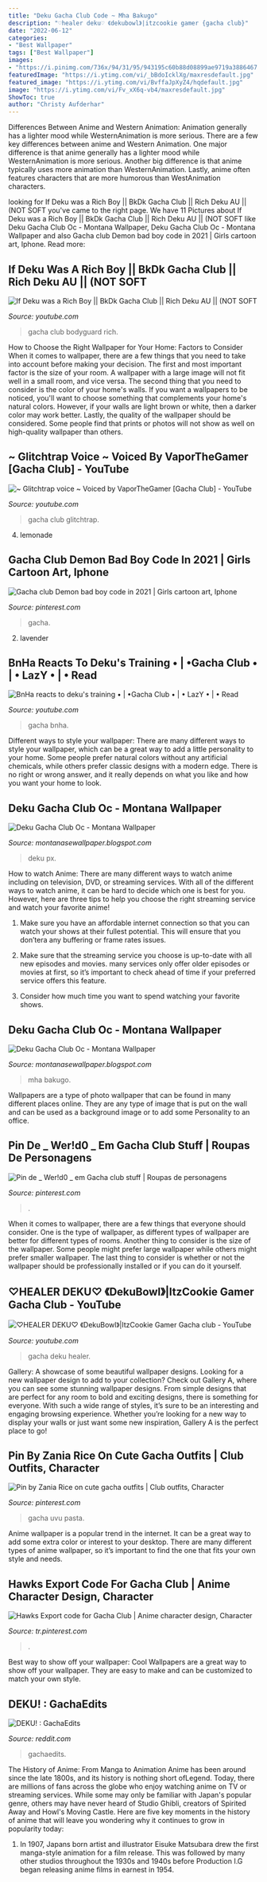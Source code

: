 ```yaml
---
title: "Deku Gacha Club Code ~ Mha Bakugo"
description: "♡healer deku♡ 《dekubowl》|itzcookie gamer {gacha club}"
date: "2022-06-12"
categories:
- "Best Wallpaper"
tags: ["Best Wallpaper"]
images:
- "https://i.pinimg.com/736x/94/31/95/943195c60b88d08899ae9719a3886467.jpg"
featuredImage: "https://i.ytimg.com/vi/_bBdoIcklXg/maxresdefault.jpg"
featured_image: "https://i.ytimg.com/vi/BvffaJpXyZ4/hqdefault.jpg"
image: "https://i.ytimg.com/vi/Fv_xX6q-vb4/maxresdefault.jpg"
ShowToc: true
author: "Christy Aufderhar"
---
```



Differences Between Anime and Western Animation: Animation generally has a lighter mood while WesternAnimation is more serious.
There are a few key differences between anime and Western Animation. One major difference is that anime generally has a lighter mood while WesternAnimation is more serious. Another big difference is that anime typically uses more animation than WesternAnimation. Lastly, anime often features characters that are more humorous than WestAnimation characters.

	

		
looking for If Deku was a Rich Boy || BkDk Gacha Club || Rich Deku AU || (NOT SOFT you've came to the right page. We have 11 Pictures about If Deku was a Rich Boy || BkDk Gacha Club || Rich Deku AU || (NOT SOFT like Deku Gacha Club Oc - Montana Wallpaper, Deku Gacha Club Oc - Montana Wallpaper and also Gacha club Demon bad boy code in 2021 | Girls cartoon art, Iphone. Read more:
		
    
## If Deku Was A Rich Boy || BkDk Gacha Club || Rich Deku AU || (NOT SOFT

<img loading=lazy src="https://i.ytimg.com/vi/_bBdoIcklXg/maxresdefault.jpg" onerror="this.onerror=null;this.src='https://tse2.mm.bing.net/th?id=OIP.qgFkgLY7r3NWBdm-mKgIfAHaEK&amp;pid=15.1';" alt="If Deku was a Rich Boy || BkDk Gacha Club || Rich Deku AU || (NOT SOFT">

_Source: youtube.com_

>gacha club bodyguard rich. 

	

How to Choose the Right Wallpaper for Your Home: Factors to Consider
When it comes to wallpaper, there are a few things that you need to take into account before making your decision. The first and most important factor is the size of your room. A wallpaper with a large image will not fit well in a small room, and vice versa. 
The second thing that you need to consider is the color of your home's walls. If you want a wallpapers to be noticed, you'll want to choose something that complements your home's natural colors. However, if your walls are light brown or white, then a darker color may work better. 
Lastly, the quality of the wallpaper should be considered. Some people find that prints or photos will not show as well on high-quality wallpaper than others.

    
## ~ Glitchtrap Voice ~ Voiced By VaporTheGamer [Gacha Club] - YouTube

<img loading=lazy src="https://i.ytimg.com/vi/BvffaJpXyZ4/hqdefault.jpg" onerror="this.onerror=null;this.src='https://tse2.mm.bing.net/th?id=OIP.AKdyYenirnF3svwaiHUfiQHaFj&amp;pid=15.1';" alt="~ Glitchtrap voice ~ Voiced by VaporTheGamer [Gacha Club] - YouTube">

_Source: youtube.com_

>gacha club glitchtrap. 

	

4. lemonade 

    
## Gacha Club Demon Bad Boy Code In 2021 | Girls Cartoon Art, Iphone

<img loading=lazy src="https://i.pinimg.com/736x/94/31/95/943195c60b88d08899ae9719a3886467.jpg" onerror="this.onerror=null;this.src='https://tse1.mm.bing.net/th?id=OIP.eJU_5v69mvYLnc40pyKV7wHaEo&amp;pid=15.1';" alt="Gacha club Demon bad boy code in 2021 | Girls cartoon art, Iphone">

_Source: pinterest.com_

>gacha. 

	

2. lavender 

    
## BnHa Reacts To Deku&#039;s Training • | •Gacha Club • | • LazY • | • Read

<img loading=lazy src="https://i.ytimg.com/vi/KjCc-V_4G-M/maxresdefault.jpg" onerror="this.onerror=null;this.src='https://tse4.mm.bing.net/th?id=OIP.I6aiOa6jNCYmjf-aBHwXXQHaEK&amp;pid=15.1';" alt="BnHa reacts to deku&#039;s training • | •Gacha Club • | • LazY • | • Read">

_Source: youtube.com_

>gacha bnha. 

	

Different ways to style your wallpaper:
There are many different ways to style your wallpaper, which can be a great way to add a little personality to your home. Some people prefer natural colors without any artificial chemicals, while others prefer classic designs with a modern edge. There is no right or wrong answer, and it really depends on what you like and how you want your home to look.

    
## Deku Gacha Club Oc - Montana Wallpaper

<img loading=lazy src="https://i.ytimg.com/vi/Fv_xX6q-vb4/maxresdefault.jpg" onerror="this.onerror=null;this.src='https://tse3.mm.bing.net/th?id=OIP.B7XOYzCkTmI6pBmzL8JrYwHaEK&amp;pid=15.1';" alt="Deku Gacha Club Oc - Montana Wallpaper">

_Source: montanasewallpaper.blogspot.com_

>deku px. 

	

How to watch Anime: There are many different ways to watch anime including on television, DVD, or streaming services.
With all of the different ways to watch anime, it can be hard to decide which one is best for you. However, here are three tips to help you choose the right streaming service and watch your favorite anime!
1. Make sure you have an affordable internet connection so that you can watch your shows at their fullest potential. This will ensure that you don’tera any buffering or frame rates issues.

2. Make sure that the streaming service you choose is up-to-date with all new episodes and movies. many services only offer older episodes or movies at first, so it’s important to check ahead of time if your preferred service offers this feature.

3. Consider how much time you want to spend watching your favorite shows.

    
## Deku Gacha Club Oc - Montana Wallpaper

<img loading=lazy src="https://i.ytimg.com/vi/Ok5mHYpgIhI/maxresdefault.jpg" onerror="this.onerror=null;this.src='https://tse3.mm.bing.net/th?id=OIP.E_2a6bxhziwVwECRkEUHrwHaEK&amp;pid=15.1';" alt="Deku Gacha Club Oc - Montana Wallpaper">

_Source: montanasewallpaper.blogspot.com_

>mha bakugo. 

	



Wallpapers are a type of photo wallpaper that can be found in many different places online. They are any type of image that is put on the wall and can be used as a background image or to add some Personality to an office.

    
## Pin De _ Wer!d0 _ Em Gacha Club Stuff | Roupas De Personagens

<img loading=lazy src="https://i.pinimg.com/736x/8d/33/6e/8d336ecf792e2e331facaf5cda452825.jpg" onerror="this.onerror=null;this.src='https://tse1.mm.bing.net/th?id=OIP.phDKC8ZO5lU0rCMRkwVi7wHaEN&amp;pid=15.1';" alt="Pin de _ Wer!d0 _ em Gacha club stuff | Roupas de personagens">

_Source: pinterest.com_

>. 

	

When it comes to wallpaper, there are a few things that everyone should consider. One is the type of wallpaper, as different types of wallpaper are better for different types of rooms. Another thing to consider is the size of the wallpaper. Some people might prefer large wallpaper while others might prefer smaller wallpaper. The last thing to consider is whether or not the wallpaper should be professionally installed or if you can do it yourself.

    
## ♡HEALER DEKU♡ 《DekuBowl》|ItzCookie Gamer Gacha Club - YouTube

<img loading=lazy src="https://i.ytimg.com/vi/3tih8GmiBWo/maxresdefault.jpg" onerror="this.onerror=null;this.src='https://tse1.mm.bing.net/th?id=OIP.8Ruvju_sB0IRmLUKuILYIAHaEK&amp;pid=15.1';" alt="♡HEALER DEKU♡ 《DekuBowl》|ItzCookie Gamer Gacha club - YouTube">

_Source: youtube.com_

>gacha deku healer. 

	

Gallery: A showcase of some beautiful wallpaper designs.
Looking for a new wallpaper design to add to your collection? Check out Gallery A, where you can see some stunning wallpaper designs. From simple designs that are perfect for any room to bold and exciting designs, there is something for everyone. With such a wide range of styles, it’s sure to be an interesting and engaging browsing experience. Whether you’re looking for a new way to display your walls or just want some new inspiration, Gallery A is the perfect place to go!





	
	
    
## Pin By Zania Rice On Cute Gacha Outfits | Club Outfits, Character

<img loading=lazy src="https://i.pinimg.com/736x/73/4c/40/734c4027b42d29c7dcc7feb619cbf433.jpg" onerror="this.onerror=null;this.src='https://tse3.mm.bing.net/th?id=OIP.2yto6D3ipRgQSuLKtkeh0AHaHa&amp;pid=15.1';" alt="Pin by Zania Rice on cute gacha outfits | Club outfits, Character">

_Source: pinterest.com_

>gacha uvu pasta. 

	

Anime wallpaper is a popular trend in the internet. It can be a great way to add some extra color or interest to your desktop. There are many different types of anime wallpaper, so it’s important to find the one that fits your own style and needs.

    
## Hawks Export Code For Gacha Club | Anime Character Design, Character

<img loading=lazy src="https://i.pinimg.com/736x/52/6f/57/526f57c8d05260cd00784cd452e7a7c7.jpg" onerror="this.onerror=null;this.src='https://tse2.mm.bing.net/th?id=OIP.j4BFDfYxSF70Ovyehtz91AHaEK&amp;pid=15.1';" alt="Hawks Export code for Gacha Club | Anime character design, Character">

_Source: tr.pinterest.com_

>. 

	

Best way to show off your wallpaper:
Cool Wallpapers are a great way to show off your wallpaper. They are easy to make and can be customized to match your own style.

    
## DEKU! : GachaEdits

<img loading=lazy src="https://preview.redd.it/ec3yfnl0s4051.jpg?auto=webp&amp;s=9a766a67344e59921349d798b7f28b088d012fc2" onerror="this.onerror=null;this.src='https://tse4.mm.bing.net/th?id=OIP.PrSopf-TuLjgXW8WC4a5AgHaLy&amp;pid=15.1';" alt="DEKU! : GachaEdits">

_Source: reddit.com_

>gachaedits. 

	

The History of Anime: From Manga to Animation
Anime has been around since the late 1800s, and its history is nothing short ofLegend. Today, there are millions of fans across the globe who enjoy watching anime on TV or streaming services. While some may only be familiar with Japan's popular genre, others may have never heard of Studio Ghibli, creators of Spirited Away and Howl's Moving Castle. Here are five key moments in the history of anime that will leave you wondering why it continues to grow in popularity today:
1) In 1907, Japans born artist and illustrator Eisuke Matsubara drew the first manga-style animation for a film release. This was followed by many other studios throughout the 1930s and 1940s before Production I.G began releasing anime films in earnest in 1954.

